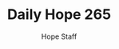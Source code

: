 ---
image: /assets/img/daily-hope-default-artwork.png
title: Daily Hope 265
number: 265
categories:
  - Daily Hope
author: Hope Staff
notes: Daily Hope 265
embed: >-
  <iframe style="border-radius:12px" src="https://open.spotify.com/embed/episode/7HzSdEalkjCkBhkTmuFniN?utm_source=generator" width="100%" height="152" frameBorder="0" allowfullscreen="" allow="autoplay; clipboard-write; encrypted-media; fullscreen; picture-in-picture" loading="lazy"></iframe>
---